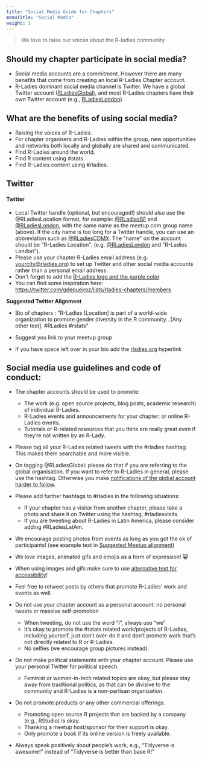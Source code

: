 ```yaml
---
title: "Social Media Guide for Chapters"
menuTitle: "Social Media"
weight: 1
---
```


> We love to raise our voices about the R-ladies community 

## Should my chapter participate in social media?

* Social media accounts are a commitment. However there are many benefits that come from creating an local R-Ladies Chapter account.
* R-Ladies dominant social media channel is Twitter. We have a global Twitter account ([RLadiesGlobal](https://twitter.com/RLadiesGlobal)), and most R-Ladies chapters have their own Twitter account (e.g., [RLadiesLondon](https://twitter.com/RLadiesLondon)).

## What are the benefits of using social media?

* Raising the voices of R-Ladies.
* For chapter organisers and R-Ladies within the group, new opportunities and networks both locally and globally are shared and communicated. 
* Find R-Ladies around the world. 
* Find R content using \#stats.
* Find R-Ladies content using \#rladies</u>.

## Twitter


#### Twitter

* Local Twitter handle (optional, but encouraged!) should also use the @RLadiesLocation format, for example: [@RLadiesSF](https://twitter.com/RLadiesSF) and [@RLadiesLondon](https://twitter.com/RLadiesSF), with the same name as the meetup.com group name (above). If the city name is too long for a Twitter handle, you can use an abbreviation such as [@RLadiesCDMX](https://twitter.com/RLadiesCDMX).  The "name" on the account should be "R-Ladies Location". (e.g. [@RLadiesLondon](https://twitter.com/RLadiesLondon) and "R-Ladies London").
* Please use your chapter R-Ladies email address (e.g. yourcity@rladies.org) to set up Twitter and other social media accounts rather than a personal email address. 
* Don't forget to add the [R-Ladies logo and the purple color](/organization/brand/). 
* You can find some inspiration here: https://twitter.com/gdequeiroz/lists/rladies-chapters/members 



**Suggested Twitter Alignment**

-   Bio of chapters : "R-Ladies \[Location\] is part of a world-wide
    organization to promote gender diversity in the R
    community...\[Any other text\]. \#RLadies \#rstats"

<!-- -->

-   Suggest you link to your meetup group

-   If you have space left over in your bio add the
    [rladies.org](http://rladies.org/) hyperlink


## Social media use guidelines and code of conduct:

* The chapter accounts should be used to promote:

    + The work (e.g. open source projects, blog posts, academic research) of individual R-Ladies.
    + R-Ladies events and announcements for your chapter; or online R-Ladies events.
    + Tutorials or R-related resources that you think are really great even if they’re not written by an R-Lady.
* Please tag all your R-Ladies related tweets with the #rladies hashtag. This makes them searchable and more visible.
* On tagging \@RLadiesGlobal: please do that if you are referring to the global organisation. If you want to refer to R-Ladies in general, please use the hashtag. Otherwise you make [notifications of the global account harder to follow](/comm/twitter/).
* Please add further hashtags to \#rladies in the following situations:
    + If your chapter has a visitor from another chapter, please take a photo and share
it on Twitter using the hashtag,  \#rladiesvisits.
    + If you are tweeting about R-Ladies in Latin America, please consider adding \#RLadiesLatAm.
* We encourage posting photos from events as long as you got the ok of participants! (see example text in [Suggested Meetup alignment](/organization/brand/))
* We love images, animated gifs and emojis as a form of expression! :smile_cat:
* When using images and gifs make sure to use [alternative text for accessibility](https://help.twitter.com/en/using-twitter/picture-descriptions)!
* Feel free to retweet posts by others that promote R-Ladies’ work and events as well.
* Do not use your chapter account as a personal account: no personal tweets or massive self-promotion
    + When tweeting, do not use the word “I”, always use “we”
    + It’s okay to promote the #rstats related work/projects of R-Ladies, including yourself, just don’t over-do it and don’t promote work that’s not directly related to R or R-Ladies.
    + No selfies (we encourage group pictures instead).
* Do not make political statements with your chapter account. Please use your personal Twitter for political speech.
    + Feminist or women-in-tech related topics are okay, but please stay away from traditional politics, as that can be divisive to the community and R-Ladies is a non-partisan organization.
* Do not promote products or any other commercial offerings.
    + Promoting open source R projects that are backed by a company (e.g., RStudio) is okay.
    + Thanking a meetup host/sponsor for their support is okay.
    + Only promote a book if its online version is freely available.
* Always speak positively about people’s work, e.g., “Tidyverse is awesome!” instead of “Tidyverse is better than base R!”